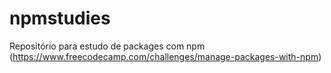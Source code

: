 # npmstudies
Repositório para estudo de packages com npm (https://www.freecodecamp.com/challenges/manage-packages-with-npm)
